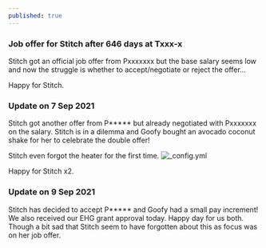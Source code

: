 ```yaml
---
published: true
---
```

### Job offer for Stitch after 646 days at Txxx-x

Stitch got an official job offer from Pxxxxxxx but the base salary seems low and now the struggle is whether to accept/negotiate or reject the offer...

Happy for Stitch.

### Update on 7 Sep 2021

Stitch got another offer from P***** but already negotiated with Pxxxxxxx on the salary. Stitch is in a dilemma and Goofy bought an avocado coconut shake for her to celebrate the double offer!


Stitch even forgot the heater for the first time.
![_config.yml]({{site.baseurl}}/images/stitch1.png)

Happy for Stitch x2.

### Update on 9 Sep 2021

Stitch has decided to accept P***** and Goofy had a small pay increment! We also received our EHG grant approval today. Happy day for us both. Though a bit sad that Stitch seem to have forgotten about this as focus was on her job offer.


